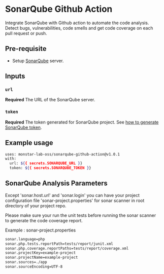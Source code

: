 # SonarQube Github Action
Integrate SonarQube with Github action to automate the code analysis. Detect bugs, vulnerabilities, code smells and get code coverage on each pull request or push.

## Pre-requisite
- Setup [SonarQube](https://docs.sonarqube.org/latest/setup/install-server/) server.

## Inputs

### `url`

**Required** The URL of the SonarQube server.

### `token`

**Required** The token generated for SonarQube project. See [how to generate SonarQube token](https://docs.sonarqube.org/latest/user-guide/user-token/).

## Example usage
```bash
uses: monstar-lab-oss/sonarqube-github-action@v1.0.1
with:
  url: ${{ secrets.SONARQUBE_URL }}
  token: ${{ secrets.SONARQUBE_TOKEN }}
```

## SonarQube Analysis Parameters
Except 'sonar.host.url' and 'sonar.login' you can have your project configuration file 'sonar-project.properties' for sonar scanner in root directory of your project repo.

Please make sure your run the unit tests before running the sonar scanner to generate the code coverage report.

Example : sonar-project.properties
```bash
sonar.language=php
sonar.php.tests.reportPath=tests/report/junit.xml
sonar.php.coverage.reportPaths=tests/report/coverage.xml
sonar.projectKey=example-project
sonar.projectName=example-project
sonar.sources=./app
sonar.sourceEncoding=UTF-8
```